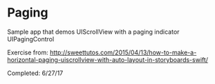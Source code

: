 # Paging
Sample app that demos UIScrollView with a paging indicator UIPagingControl

Exercise from: http://sweettutos.com/2015/04/13/how-to-make-a-horizontal-paging-uiscrollview-with-auto-layout-in-storyboards-swift/

Completed: 6/27/17
